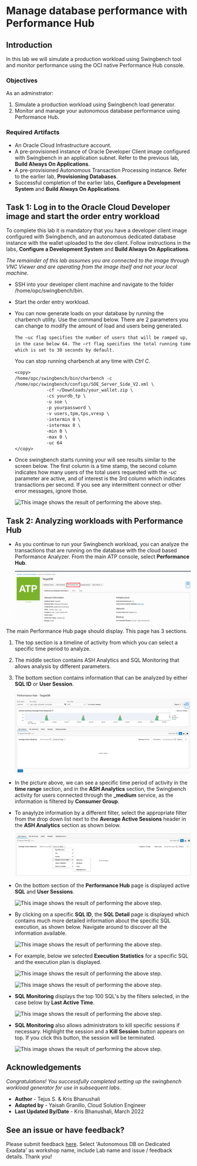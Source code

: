# Manage database performance with Performance Hub


## Introduction
In this lab we will simulate a production workload using Swingbench tool and monitor performance using the OCI native Performance Hub console.

### Objectives

As an adminstrator:
1. Simulate a production workload using Swingbench load generator.
2. Monitor and manage your autonomous database performance using Performance Hub.


### Required Artifacts

- An Oracle Cloud Infrastructure account.
- A pre-provisioned instance of Oracle Developer Client image configured with Swingbench in an application subnet. Refer to the previous lab, **Build Always On Applications**.
- A pre-provisioned Autonomous Transaction Processing instance. Refer to the earlier lab, **Provisioning Databases**.
- Successful completion of the earlier labs, **Configure a Development System** and **Build Always On Applications**.

## Task 1: Log in to the Oracle Cloud Developer image and start the order entry workload

To complete this lab it is mandatory that you have a developer client image configured with Swingbench, and an autonomous dedicated database instance with the wallet uploaded to the dev client. Follow instructions in the labs, **Configure a Development System** and **Build Always On Applications**.

*The remainder of this lab assumes you are connected to the image through VNC Viewer and are operating from the image itself and not your local machine.*

- SSH into your developer client machine and navigate to the folder /home/opc/swingbench/bin.

- Start the order entry workload.

- You can now generate loads on your database by running the charbench utility.  Use the command below. There are 2 parameters you can change to modify the amount of load and users being generated.

  ``The –uc flag specifies the number of users that will be ramped up, in the case below 64. The –rt flag specifies the total running time which is set to 30 seconds by default.``  

  You can stop running charbench at any time with *Ctrl C.*

    ```
    <copy>
    /home/opc/swingbench/bin/charbench -c /home/opc/swingbench/configs/SOE_Server_Side_V2.xml \
                -cf ~/Downloads/your_wallet.zip \
                -cs yourdb_tp \
                -u soe \
                -p yourpassword \
                -v users,tpm,tps,vresp \
                -intermin 0 \
                -intermax 0 \
                -min 0 \
                -max 0 \
                -uc 64
    </copy>
    ```

- Once swingbench starts running your will see results similar to the screen below. The first column is a time stamp, the second column indicates how many users of the total users requested with the *-uc* parameter are active, and of interest is the 3rd column which indicates transactions per second. If you see any intermittent connect or other error messages, ignore those.

    ![This image shows the result of performing the above step.](./images/swingbenchoutput.jpeg " ")

## Task 2: Analyzing workloads with Performance Hub

- As you continue to run your Swingbench workload, you can analyze the transactions that are running on the database with the cloud based Performance Analyzer. From the main ATP console, select **Performance Hub**.

    ![This image shows the result of performing the above step.](./images/scalinginp.jpeg " ")

The main Performance Hub page should display. This page has 3 sections.
1. The top section is a timeline of activity from which you can select a specific time period to analyze.
2. The middle section contains ASH Analytics and SQL Monitoring that allows analysis by different parameters.
3. The bottom section contains information that can be analyzed by either **SQL ID** or **User Session**.

    ![This image shows the result of performing the above step.](./images/perf1.jpeg " ")

- In the picture above, we can see a specific time period of activity in the **time range** section, and in the **ASH Analytics** section, the Swingbench activity for users connected through the **\_medium** service, as the information is filtered by **Consumer Group**.

- To anaylyze information by a different filter, select the appropriate filter from the drop down list next to the **Average Active Sessions** header in the **ASH Analytics** section as shown below.

    ![This image shows the result of performing the above step.](./images/perf4.jpeg " ")

- On the bottom section of the **Performance Hub** page is displayed active **SQL** and **User Sessions**.

    ![This image shows the result of performing the above step.](./images/perf2.jpeg " ")

- By clicking on a specific **SQL ID**, the **SQL Detail** page is displayed which contains much  more detailed information about the specific SQL execution, as shown below. Navigate around to discover all the information available.

    ![This image shows the result of performing the above step.](./images/perf3.jpeg " ")

- For example, below we selected **Execution Statistics** for a specific SQL and the execution plan is displayed.

    ![This image shows the result of performing the above step.](./images/executionplan.jpeg " ")

    ![This image shows the result of performing the above step.](./images/indexcount.jpeg " ")

- **SQL Monitoring** displays the top 100 SQL's by the filters selected, in the case below by **Last Active Time**.

    ![This image shows the result of performing the above step.](./images/perf5.jpeg " ")

- **SQL Monitoring** also allows administrators to kill specific sessions if necessary. Highlight the session and a **Kill Session** button appears on top. If you click this button, the session will be terminated.

    ![This image shows the result of performing the above step.](./images/sqlmonitoring.jpeg " ")

## Acknowledgements
*Congratulations! You successfully completed setting up the swingbench workload generator for use in subsequent labs.*

- **Author** - Tejus S. & Kris Bhanushali
- **Adapted by** -  Yaisah Granillo, Cloud Solution Engineer
- **Last Updated By/Date** - Kris Bhanushali, March 2022

## See an issue or have feedback?  
Please submit feedback [here](https://apexapps.oracle.com/pls/apex/f?p=133:1:::::P1_FEEDBACK:1).   Select 'Autonomous DB on Dedicated Exadata' as workshop name, include Lab name and issue / feedback details. Thank you!
